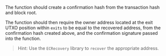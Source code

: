 The function should create a confirmation hash from the transaction hash and block root.

The function should then require the owner address located at the exit UTXO position within `exits` to be equal to the recovered address, from the confirmation hash created above, and the confirmation signature passed into the function.

> Hint: Use the `ECRecovery` library to `recover` the appropriate address.